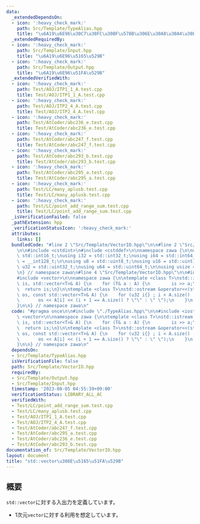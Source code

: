 ```yaml
---
data:
  _extendedDependsOn:
  - icon: ':heavy_check_mark:'
    path: Src/Template/TypeAlias.hpp
    title: "\u6A19\u6E96\u30C7\u30FC\u30BF\u578B\u306E\u30A8\u30A4\u30EA\u30A2\u30B9"
  _extendedRequiredBy:
  - icon: ':heavy_check_mark:'
    path: Src/Template/Input.hpp
    title: "\u6A19\u6E96\u5165\u529B"
  - icon: ':heavy_check_mark:'
    path: Src/Template/Output.hpp
    title: "\u6A19\u6E96\u51FA\u529B"
  _extendedVerifiedWith:
  - icon: ':heavy_check_mark:'
    path: Test/AOJ/ITP1_1_A.test.cpp
    title: Test/AOJ/ITP1_1_A.test.cpp
  - icon: ':heavy_check_mark:'
    path: Test/AOJ/ITP2_4_A.test.cpp
    title: Test/AOJ/ITP2_4_A.test.cpp
  - icon: ':heavy_check_mark:'
    path: Test/AtCoder/abc236_e.test.cpp
    title: Test/AtCoder/abc236_e.test.cpp
  - icon: ':heavy_check_mark:'
    path: Test/AtCoder/abc247_f.test.cpp
    title: Test/AtCoder/abc247_f.test.cpp
  - icon: ':heavy_check_mark:'
    path: Test/AtCoder/abc293_b.test.cpp
    title: Test/AtCoder/abc293_b.test.cpp
  - icon: ':heavy_check_mark:'
    path: Test/AtCoder/abc295_a.test.cpp
    title: Test/AtCoder/abc295_a.test.cpp
  - icon: ':heavy_check_mark:'
    path: Test/LC/many_aplusb.test.cpp
    title: Test/LC/many_aplusb.test.cpp
  - icon: ':heavy_check_mark:'
    path: Test/LC/point_add_range_sum.test.cpp
    title: Test/LC/point_add_range_sum.test.cpp
  _isVerificationFailed: false
  _pathExtension: hpp
  _verificationStatusIcon: ':heavy_check_mark:'
  attributes:
    links: []
  bundledCode: "#line 2 \"Src/Template/VectorIO.hpp\"\n\n#line 2 \"Src/Template/TypeAlias.hpp\"\
    \n\n#include <cstdint>\n#include <cstddef>\n\nnamespace zawa {\n\nusing i16 =\
    \ std::int16_t;\nusing i32 = std::int32_t;\nusing i64 = std::int64_t;\nusing i128\
    \ = __int128_t;\n\nusing u8 = std::uint8_t;\nusing u16 = std::uint16_t;\nusing\
    \ u32 = std::uint32_t;\nusing u64 = std::uint64_t;\n\nusing usize = std::size_t;\n\
    \n} // namespace zawa\n#line 4 \"Src/Template/VectorIO.hpp\"\n\n#include <iostream>\n\
    #include <vector>\n\nnamespace zawa {\n\ntemplate <class T>\nstd::istream &operator>>(std::istream&\
    \ is, std::vector<T>& A) {\n    for (T& a : A) {\n        is >> a;\n    }\n  \
    \  return is;\n}\n\ntemplate <class T>\nstd::ostream &operator<<(std::ostream&\
    \ os, const std::vector<T>& A) {\n    for (u32 i{} ; i < A.size() ; i++) {\n \
    \       os << A[i] << (i + 1 == A.size() ? \"\" : \" \");\n    }\n    return os;\n\
    }\n\n} // namespace zawa\n"
  code: "#pragma once\n\n#include \"./TypeAlias.hpp\"\n\n#include <iostream>\n#include\
    \ <vector>\n\nnamespace zawa {\n\ntemplate <class T>\nstd::istream &operator>>(std::istream&\
    \ is, std::vector<T>& A) {\n    for (T& a : A) {\n        is >> a;\n    }\n  \
    \  return is;\n}\n\ntemplate <class T>\nstd::ostream &operator<<(std::ostream&\
    \ os, const std::vector<T>& A) {\n    for (u32 i{} ; i < A.size() ; i++) {\n \
    \       os << A[i] << (i + 1 == A.size() ? \"\" : \" \");\n    }\n    return os;\n\
    }\n\n} // namespace zawa\n"
  dependsOn:
  - Src/Template/TypeAlias.hpp
  isVerificationFile: false
  path: Src/Template/VectorIO.hpp
  requiredBy:
  - Src/Template/Output.hpp
  - Src/Template/Input.hpp
  timestamp: '2023-08-05 04:55:39+09:00'
  verificationStatus: LIBRARY_ALL_AC
  verifiedWith:
  - Test/LC/point_add_range_sum.test.cpp
  - Test/LC/many_aplusb.test.cpp
  - Test/AOJ/ITP1_1_A.test.cpp
  - Test/AOJ/ITP2_4_A.test.cpp
  - Test/AtCoder/abc247_f.test.cpp
  - Test/AtCoder/abc295_a.test.cpp
  - Test/AtCoder/abc236_e.test.cpp
  - Test/AtCoder/abc293_b.test.cpp
documentation_of: Src/Template/VectorIO.hpp
layout: document
title: "std::vector\u306E\u5165\u51FA\u529B"
---
```


## 概要

`std::vector`に対する入出力を定義しています。
- 1次元`vector`に対する利用を想定しています。
